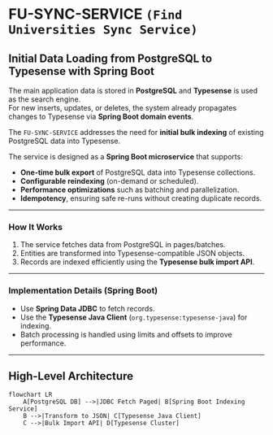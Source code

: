 # FU-SYNC-SERVICE `(Find Universities Sync Service)`

## Initial Data Loading from PostgreSQL to Typesense with Spring Boot

The main application data is stored in **PostgreSQL** and **Typesense** is used as the search engine.  
For new inserts, updates, or deletes, the system already propagates changes to Typesense via **Spring Boot domain events**.

The `FU-SYNC-SERVICE` addresses the need for **initial bulk indexing** of existing PostgreSQL data into Typesense.

The service is designed as a **Spring Boot microservice** that supports:

- **One-time bulk export** of PostgreSQL data into Typesense collections.
- **Configurable reindexing** (on-demand or scheduled).
- **Performance optimizations** such as batching and parallelization.
- **Idempotency**, ensuring safe re-runs without creating duplicate records.

---

### How It Works

1. The service fetches data from PostgreSQL in pages/batches.
2. Entities are transformed into Typesense-compatible JSON objects.
3. Records are indexed efficiently using the **Typesense bulk import API**.

---

### Implementation Details (Spring Boot)

- Use **Spring Data JDBC** to fetch records.
- Use the **Typesense Java Client** (`org.typesense:typesense-java`) for indexing.
- Batch processing is handled using limits and offsets to improve performance.

---

## High-Level Architecture

```mermaid
flowchart LR
    A[PostgreSQL DB] -->|JDBC Fetch Paged| B[Spring Boot Indexing Service]
    B -->|Transform to JSON| C[Typesense Java Client]
    C -->|Bulk Import API| D[Typesense Cluster]
````